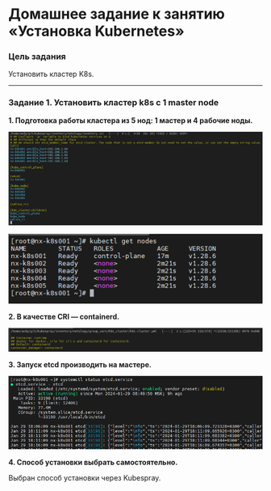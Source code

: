 # Домашнее задание к занятию «Установка Kubernetes»

### Цель задания

Установить кластер K8s.

-----

### Задание 1. Установить кластер k8s с 1 master node

**1. Подготовка работы кластера из 5 нод: 1 мастер и 4 рабочие ноды.**  

![](/3.2/images/01-inventory.png)  

![](/3.2/images/01-get_nodes.png)  

**2. В качестве CRI — containerd.**  

![](/3.2/images/02-containerd.png)  

**3. Запуск etcd производить на мастере.**

![](/3.2/images/03-etcd.png)  


**4. Способ установки выбрать самостоятельно.**  

Выбран способ установки через Kubespray.  
